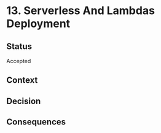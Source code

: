 # 13. Serverless And Lambdas Deployment

## Status

Accepted

## Context



## Decision



## Consequences





